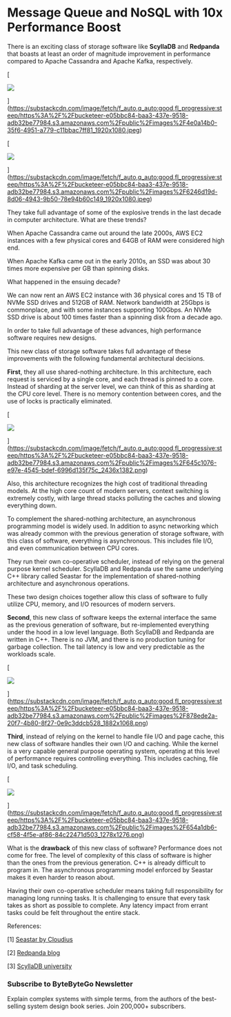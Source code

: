 # Message Queue and NoSQL with 10x Performance Boost
There is an exciting class of storage software like **ScyllaDB** and **Redpanda** that boasts at least an order of magnitude improvement in performance compared to Apache Cassandra and Apache Kafka, respectively.

[

![](https://substackcdn.com/image/fetch/w_1456,c_limit,f_auto,q_auto:good,fl_progressive:steep/https%3A%2F%2Fbucketeer-e05bbc84-baa3-437e-9518-adb32be77984.s3.amazonaws.com%2Fpublic%2Fimages%2F4e0a14b0-35f6-4951-a779-c11bbac7ff81_1920x1080.jpeg)


](https://substackcdn.com/image/fetch/f_auto,q_auto:good,fl_progressive:steep/https%3A%2F%2Fbucketeer-e05bbc84-baa3-437e-9518-adb32be77984.s3.amazonaws.com%2Fpublic%2Fimages%2F4e0a14b0-35f6-4951-a779-c11bbac7ff81_1920x1080.jpeg)

[

![](https://substackcdn.com/image/fetch/w_1456,c_limit,f_auto,q_auto:good,fl_progressive:steep/https%3A%2F%2Fbucketeer-e05bbc84-baa3-437e-9518-adb32be77984.s3.amazonaws.com%2Fpublic%2Fimages%2F6246d19d-8d06-4943-9b50-78e94b60c149_1920x1080.jpeg)


](https://substackcdn.com/image/fetch/f_auto,q_auto:good,fl_progressive:steep/https%3A%2F%2Fbucketeer-e05bbc84-baa3-437e-9518-adb32be77984.s3.amazonaws.com%2Fpublic%2Fimages%2F6246d19d-8d06-4943-9b50-78e94b60c149_1920x1080.jpeg)

They take full advantage of some of the explosive trends in the last decade in computer architecture. What are these trends?

When Apache Cassandra came out around the late 2000s, AWS EC2 instances with a few physical cores and 64GB of RAM were considered high end.

When Apache Kafka came out in the early 2010s, an SSD was about 30 times more expensive per GB than spinning disks.

What happened in the ensuing decade?

We can now rent an AWS EC2 instance with 36 physical cores and 15 TB of NVMe SSD drives and 512GB of RAM. Network bandwidth at 25Gbps is commonplace, and with some instances supporting 100Gbps. An NVMe SSD drive is about 100 times faster than a spinning disk from a decade ago.

In order to take full advantage of these advances, high performance software requires new designs.

This new class of storage software takes full advantage of these improvements with the following fundamental architectural decisions.

**First**, they all use shared-nothing architecture. In this architecture, each request is serviced by a single core, and each thread is pinned to a core. Instead of sharding at the server level, we can think of this as sharding at the CPU core level. There is no memory contention between cores, and the use of locks is practically eliminated.

[

![](https://substackcdn.com/image/fetch/w_1456,c_limit,f_auto,q_auto:good,fl_progressive:steep/https%3A%2F%2Fbucketeer-e05bbc84-baa3-437e-9518-adb32be77984.s3.amazonaws.com%2Fpublic%2Fimages%2F645c1076-e97e-4545-bdef-6996d135f75c_2436x1382.png)


](https://substackcdn.com/image/fetch/f_auto,q_auto:good,fl_progressive:steep/https%3A%2F%2Fbucketeer-e05bbc84-baa3-437e-9518-adb32be77984.s3.amazonaws.com%2Fpublic%2Fimages%2F645c1076-e97e-4545-bdef-6996d135f75c_2436x1382.png)

Also, this architecture recognizes the high cost of traditional threading models. At the high core count of modern servers, context switching is extremely costly, with large thread stacks polluting the caches and slowing everything down.

To complement the shared-nothing architecture, an asynchronous programming model is widely used. In addition to async networking which was already common with the previous generation of storage software, with this class of software, everything is asynchronous. This includes file I/O, and even communication between CPU cores.

They run their own co-operative scheduler, instead of relying on the general purpose kernel scheduler. ScyllaDB and Redpanda use the same underlying C++ library called Seastar for the implementation of shared-nothing architecture and asynchronous operations.

These two design choices together allow this class of software to fully utilize CPU, memory, and I/O resources of modern servers.

**Second**, this new class of software keeps the external interface the same as the previous generation of software, but re-implemented everything under the hood in a low level language. Both ScyllaDB and Redpanda are written in C++. There is no JVM, and there is no production tuning for garbage collection. The tail latency is low and very predictable as the workloads scale.

[

![](https://substackcdn.com/image/fetch/w_1456,c_limit,f_auto,q_auto:good,fl_progressive:steep/https%3A%2F%2Fbucketeer-e05bbc84-baa3-437e-9518-adb32be77984.s3.amazonaws.com%2Fpublic%2Fimages%2F878ede2a-20f7-4b80-8f27-0e9c3ddcb528_1882x1068.png)


](https://substackcdn.com/image/fetch/f_auto,q_auto:good,fl_progressive:steep/https%3A%2F%2Fbucketeer-e05bbc84-baa3-437e-9518-adb32be77984.s3.amazonaws.com%2Fpublic%2Fimages%2F878ede2a-20f7-4b80-8f27-0e9c3ddcb528_1882x1068.png)

**Third**, instead of relying on the kernel to handle file I/O and page cache, this new class of software handles their own I/O and caching. While the kernel is a very capable general purpose operating system, operating at this level of performance requires controlling everything. This includes caching, file I/O, and task scheduling.

[

![](https://substackcdn.com/image/fetch/w_1456,c_limit,f_auto,q_auto:good,fl_progressive:steep/https%3A%2F%2Fbucketeer-e05bbc84-baa3-437e-9518-adb32be77984.s3.amazonaws.com%2Fpublic%2Fimages%2F654a1db6-cf58-4f5e-af86-84c22471d503_1278x1276.png)


](https://substackcdn.com/image/fetch/f_auto,q_auto:good,fl_progressive:steep/https%3A%2F%2Fbucketeer-e05bbc84-baa3-437e-9518-adb32be77984.s3.amazonaws.com%2Fpublic%2Fimages%2F654a1db6-cf58-4f5e-af86-84c22471d503_1278x1276.png)

What is the **drawback** of this new class of software? Performance does not come for free. The level of complexity of this class of software is higher than the ones from the previous generation. C++ is already difficult to program in. The asynchronous programming model enforced by Seastar makes it even harder to reason about.

Having their own co-operative scheduler means taking full responsibility for managing long running tasks. It is challenging to ensure that every task takes as short as possible to complete. Any latency impact from errant tasks could be felt throughout the entire stack.

References:

\[1\] [Seastar by Cloudius](https://seastar.io/futures-promises/)

\[2\] [Redpanda blog](https://redpanda.com/blog)

\[3\] [ScyllaDB university](https://university.scylladb.com/)

### Subscribe to **ByteByteGo Newsletter**

Explain complex systems with simple terms, from the authors of the best-selling system design book series. Join 200,000+ subscribers.